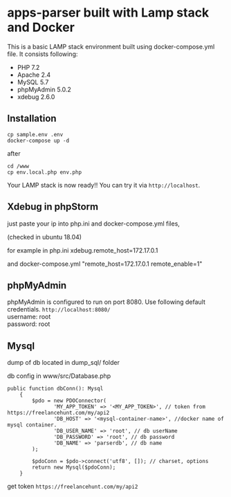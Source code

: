 
# apps-parser built with Lamp stack and Docker

This is a basic LAMP stack environment built using docker-compose.yml file. It consists following:

* PHP 7.2
* Apache 2.4
* MySQL 5.7
* phpMyAdmin 5.0.2
* xdebug 2.6.0
## Installation

```shell
cp sample.env .env
docker-compose up -d
```
after
```$xslt
cd /www
cp env.local.php env.php
```

Your LAMP stack is now ready!! You can try it via `http://localhost`.

## Xdebug in phpStorm
just paste your ip into php.ini and docker-compose.yml files,

(checked in ubuntu 18.04)

for example 
in php.ini
xdebug.remote_host=172.17.0.1

and docker-compose.yml
"remote_host=172.17.0.1 remote_enable=1"


## phpMyAdmin

phpMyAdmin is configured to run on port 8080. Use following default credentials.
`http://localhost:8080/`  
username: root  
password: root

## Mysql

dump of db located in dump_sql/ folder

db config in www/src/Database.php

    public function dbConn(): Mysql
        {
            $pdo = new PDOConnector(
                   'MY_APP_TOKEN' => '<MY_APP_TOKEN>', // token from https://freelancehunt.com/my/api2
                   'DB_HOST' => '<mysql-container-name>', //docker name of mysql container.
                   'DB_USER_NAME' => 'root', // db userName
                   'DB_PASSWORD' => 'root', // db password
                   'DB_NAME' => 'parserdb', // db name
            );
            
            $pdoConn = $pdo->connect('utf8', []); // charset, options
            return new Mysql($pdoConn);
        }
        
get token `https://freelancehunt.com/my/api2`
